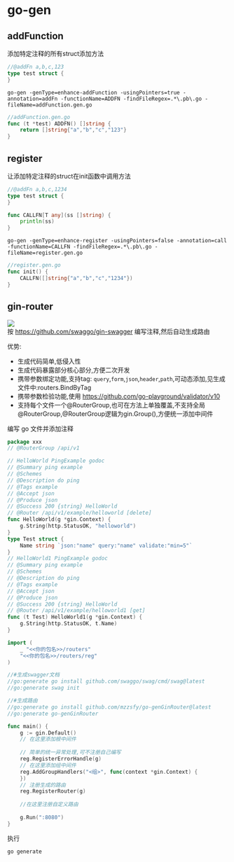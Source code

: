 # go-gen

## addFunction

添加特定注释的所有struct添加方法

```go
//@addFn a,b,c,123
type test struct {
}
```

```shell
go-gen -genType=enhance-addFunction -usingPointers=true -annotation=addFn -functionName=ADDFN -findFileRegex=.*\.pb\.go -fileName=addFunction.gen.go
```

```go
//addFunction.gen.go
func (t *test) ADDFN() []string {
    return []string{"a","b","c","123"}
}
```

## register

让添加特定注释的struct在init函数中调用方法

```go
//@addFn a,b,c,1234
type test struct {
}

func CALLFN[T any](ss []string) {
    println(ss)
}
```

```shell
go-gen -genType=enhance-register -usingPointers=false -annotation=call -functionName=CALLFN -findFileRegex=.*\.pb\.go -fileName=register.gen.go
```

```go
//register.gen.go
func init() {
    CALLFN([]string{"a","b","c","1234"})
}
```

## gin-router

[![](https://hits.seeyoufarm.com/api/count/incr/badge.svg?url=https%3A%2F%2Fgithub.com%2Fmzzsfy%2Fgo-genGin&count_bg=%2379C83D&title_bg=%23555555&icon=&icon_color=%23E7E7E7&title=hits&edge_flat=false)](https://github.com/mzzsfy)  
按 https://github.com/swaggo/gin-swagger 编写注释,然后自动生成路由

优势: 
- 生成代码简单,低侵入性
- 生成代码暴露部分核心部分,方便二次开发
- 携带参数绑定功能,支持tag: `query`,`form`,`json`,`header`,`path`,可动态添加,见生成文件中:routers.BindByTag
- 携带参数检验功能,使用 https://github.com/go-playground/validator/v10
- 支持每个文件一个@RouterGroup,也可在方法上单独覆盖,不支持全局@RouterGroup,@RouterGroup逻辑为gin.Group(),方便统一添加中间件

编写 go 文件并添加注释
```go
package xxx
// @RouterGroup /api/v1

// HelloWorld PingExample godoc
// @Summary ping example
// @Schemes
// @Description do ping
// @Tags example
// @Accept json
// @Produce json
// @Success 200 {string} HelloWorld
// @Router /api/v1/example/helloworld [delete]
func HelloWorld(g *gin.Context) {
    g.String(http.StatusOK, "helloworld")
}
type Test struct {
    Name string `json:"name" query:"name" validate:"min=5"`
}
// HelloWorld1 PingExample godoc
// @Summary ping example
// @Schemes
// @Description do ping
// @Tags example
// @Accept json
// @Produce json
// @Success 200 {string} HelloWorld
// @Router /api/v1/example/helloworld1 [get]
func (t Test) HelloWorld1(g *gin.Context) {
    g.String(http.StatusOK, t.Name)
}
```

```go
import (
    _ "<<你的包名>>/routers"
    "<<你的包名>>/routers/reg"
)

//#生成swagger文档
//go:generate go install github.com/swaggo/swag/cmd/swag@latest
//go:generate swag init

//#生成路由
//go:generate go install github.com/mzzsfy/go-genGinRouter@latest
//go:generate go-genGinRouter

func main() {
    g := gin.Default()
    // 在这里添加根中间件
    
    // 简单的统一异常处理,可不注册自己编写
    reg.RegisterErrorHandle(g)
    // 在这里添加组中间件
    reg.AddGroupHandlers("<组>", func(context *gin.Context) {
    })
    // 注册生成的路由
    reg.RegisterRouter(g)
    
    //在这里注册自定义路由
    
    g.Run(":8080")
}
```

执行
```
go generate
```
